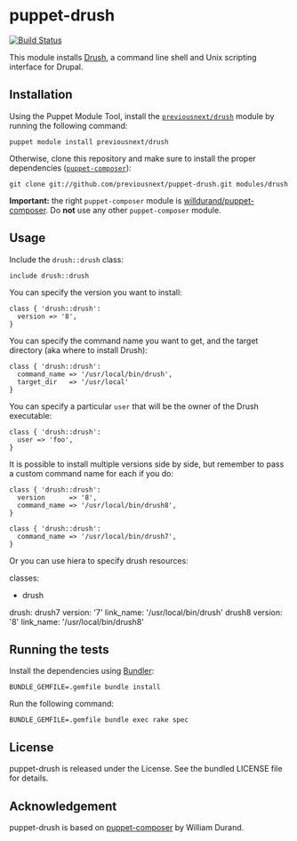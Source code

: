 puppet-drush
===============

[![Build
Status](https://secure.travis-ci.org/previousnext/puppet-drush.png)](http://travis-ci.org/previousnext/puppet-drush)

This module installs [Drush](http://www.drush.org//), a command line shell and
Unix scripting interface for Drupal.

Installation
------------

Using the Puppet Module Tool, install the
[`previousnext/drush`](http://forge.puppetlabs.com/previousnext/drush) module by
running the following command:

    puppet module install previousnext/drush

Otherwise, clone this repository and make sure to install the proper
dependencies ([`puppet-composer`](https://github.com/willdurand/puppet-composer)):

    git clone git://github.com/previousnext/puppet-drush.git modules/drush

**Important:** the right `puppet-composer` module is
[willdurand/puppet-composer](https://github.com/willdurand/puppet-composer).
Do **not** use any other `puppet-composer` module.

Usage
-----

Include the `drush::drush` class:

    include drush::drush

You can specify the version you want to install:

    class { 'drush::drush':
      version => '8',
    }

You can specify the command name you want to get, and the target directory (aka
where to install Drush):

    class { 'drush::drush':
      command_name => '/usr/local/bin/drush',
      target_dir   => '/usr/local'
    }

You can specify a particular `user` that will be the owner of the Drush
executable:

    class { 'drush::drush':
      user => 'foo',
    }

It is possible to install multiple versions side by side, but remember to pass
a custom command name for each if you do:

    class { 'drush::drush':
      version      => '8',
      command_name => '/usr/local/bin/drush8',
    }

    class { 'drush::drush':
      command_name => '/usr/local/bin/drush7',
    }

Or you can use hiera to specify drush resources:

classes:
  - drush

drush:
  drush7
    version:   '7'
    link_name: '/usr/local/bin/drush'
  drush8
    version:   '8'
    link_name: '/usr/local/bin/drush8'

Running the tests
-----------------

Install the dependencies using [Bundler](http://gembundler.com):

    BUNDLE_GEMFILE=.gemfile bundle install

Run the following command:

    BUNDLE_GEMFILE=.gemfile bundle exec rake spec


License
-------

puppet-drush is released under the  License. See the bundled LICENSE file
for details.


Acknowledgement
---------------

puppet-drush is based on [puppet-composer](https://github.com/willdurand/puppet-composer) by William Durand.
